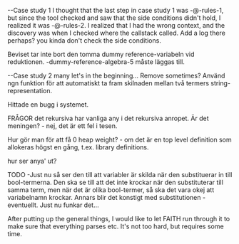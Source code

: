 
--Case study 1
I thought that the last step in case study 1 was -@-rules-1, but since the tool checked and saw that the side conditions didn't hold, I realized it was -@-rules-2.
I realized that I had the wrong context, and the discovery was when I checked where the callstack called. Add a log there perhaps?
you kinda don't check the side conditions.

Beviset tar inte bort den tomma dummy reference-variabeln vid reduktionen. -dummy-reference-algebra-5 måste läggas till.

--Case study 2
many let's in the beginning... Remove sometimes? Använd ngn funktion för att automatiskt ta fram skilnaden mellan två termers string-representation.

Hittade en bugg i systemet.

FRÅGOR
det rekursiva har vanliga any i det rekursiva anropet. Är det meningen? - nej, det är ett fel i tesen.

Hur gör man för att få 0 heap weight? - om det är en top level definition som allokeras högst en gång, t.ex. library definitions.

hur ser anya' ut?


TODO
-Just nu så ser den till att variabler är skilda när den substituerar in till bool-termerna. Den ska se till att det inte krockar när den substituterar till samma term, men när det är olika bool-termer, så ska det vara okej att variabelnamn krockar. Annars blir det konstigt med substitutionen - eventuellt. Just nu funkar det...

After putting up the general things, I would like to let FAITH run through it to make sure that everything parses etc. It's not too hard, but requires some time.
